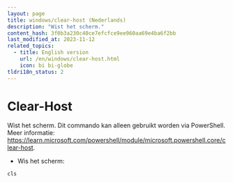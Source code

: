 ```yaml
---
layout: page
title: windows/clear-host (Nederlands)
description: "Wist het scherm."
content_hash: 3f0b3a230c40ce7efcfce9ee960aa69e4ba6f2bb
last_modified_at: 2023-11-12
related_topics:
  - title: English version
    url: /en/windows/clear-host.html
    icon: bi bi-globe
tldri18n_status: 2
---
```

# Clear-Host

Wist het scherm.
Dit commando kan alleen gebruikt worden via PowerShell.
Meer informatie: <https://learn.microsoft.com/powershell/module/microsoft.powershell.core/clear-host>.

- Wis het scherm:

`cls`
